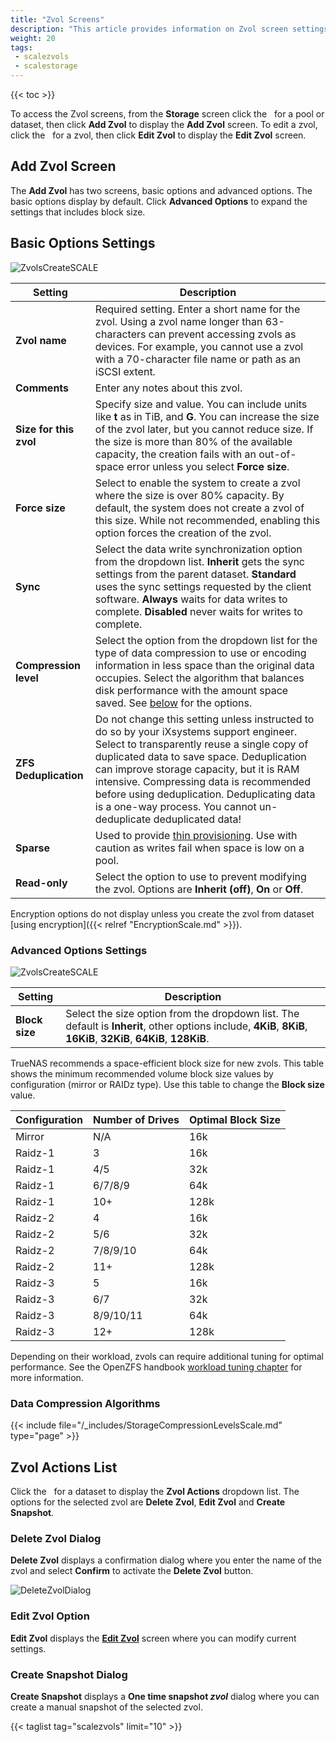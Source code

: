 ```yaml
---
title: "Zvol Screens"
description: "This article provides information on Zvol screen settings and functions."
weight: 20
tags:
 - scalezvols
 - scalestorage
---
```


{{< toc >}}

To access the Zvol screens, from the **Storage** screen click the <i class="fa fa-ellipsis-v" aria-hidden="true" title="Options"></i>&nbsp; for a pool or dataset, then click **Add Zvol** to display the **Add Zvol** screen. To edit a zvol, click the <i class="fa fa-ellipsis-v" aria-hidden="true" title="Options"></i>&nbsp; for a zvol, then click **Edit Zvol** to display the **Edit Zvol** screen.

## Add Zvol Screen
The **Add Zvol** has two screens, basic options and advanced options. The basic options display by default. Click **Advanced Options** to expand the settings that includes block size.

## Basic Options Settings

![ZvolsCreateSCALE](/images/SCALE/ZvolsCreateSCALE.png "Creating a new Zvol")

| Setting | Description |
|---------|-------------|
| **Zvol name** | Required setting. Enter a short name for the zvol. Using a zvol name longer than 63-characters can prevent accessing zvols as devices. For example, you cannot use a zvol with a 70-character file name or path as an iSCSI extent. |
| **Comments** | Enter any notes about this zvol. |
| **Size for this zvol** | Specify size and value. You can include units like **t** as in TiB, and **G**. You can increase the size of the zvol later, but you cannot reduce size. If the size is more than 80% of the available capacity, the creation fails with an out-of-space error unless you select **Force size**. |
| **Force size** | Select to enable the system to create a zvol where the size is over 80% capacity. By default, the system does not create a zvol of this size. While not recommended, enabling this option forces the creation of the zvol. |
| **Sync** | Select the data write synchronization option from the dropdown list. **Inherit** gets the sync settings from the parent dataset. **Standard** uses the sync settings requested by the client software. **Always** waits for data writes to complete. **Disabled** never waits for writes to complete. |
| **Compression level** | Select the option from the dropdown list for the type of data compression to use or encoding information in less space than the original data occupies. Select the algorithm that balances disk performance with the amount space saved. See [below](#data-compression-algorithms) for the options. |
| **ZFS Deduplication** | Do not change this setting unless instructed to do so by your iXsystems support engineer. Select to transparently reuse a single copy of duplicated data to save space. Deduplication can improve storage capacity, but it is RAM intensive. Compressing data is recommended before using deduplication. Deduplicating data is a one-way process. You cannot un-deduplicate deduplicated data! |
| **Sparse** | Used to provide [thin provisioning](https://searchstorage.techtarget.com/definition/thin-provisioning). Use with caution as writes fail when space is low on a pool. |
| **Read-only** | Select the option to use to prevent modifying the zvol. Options are **Inherit (off)**, **On** or **Off**. |

Encryption options do not display unless you create the zvol from dataset [using encryption]({{< relref "EncryptionScale.md" >}}).

### Advanced Options Settings

![ZvolsCreateSCALE](/images/SCALE/ZvolsCreateSCALE.png "Creating a new Zvol")

| Setting | Description |
|---------|-------------|
| **Block size** | Select the size option from the dropdown list. The default is **Inherit**, other options include, **4KiB**, **8KiB**, **16KiB**, **32KiB**, **64KiB**, **128KiB**. |

TrueNAS recommends a space-efficient block size for new zvols.
This table shows the minimum recommended volume block size values by configuration (mirror or RAIDz type).
Use this table to change the **Block size** value.

| Configuration | Number of Drives | Optimal Block Size | 
|---------------|------------------|--------------------|
| Mirror | N/A | 16k |
| Raidz-1 | 3 | 16k |
| Raidz-1 | 4/5 | 32k |
| Raidz-1 | 6/7/8/9 | 64k |
| Raidz-1 | 10+ | 128k |
| Raidz-2 | 4 | 16k |
| Raidz-2 | 5/6 | 32k |
| Raidz-2 | 7/8/9/10 | 64k |
| Raidz-2 | 11+ | 128k |
| Raidz-3 | 5 | 16k |
| Raidz-3 | 6/7 | 32k |
| Raidz-3 | 8/9/10/11 | 64k |
| Raidz-3 | 12+ | 128k |

Depending on their workload, zvols can require additional tuning for optimal performance.
See the OpenZFS handbook [workload tuning chapter](https://openzfs.github.io/openzfs-docs/Performance%20and%20Tuning/Workload%20Tuning.html) for more information.

### Data Compression Algorithms

{{< include file="/_includes/StorageCompressionLevelsScale.md" type="page" >}}

## Zvol Actions List

Click the <i class="fa fa-ellipsis-v" aria-hidden="true" title="Options"></i>&nbsp; for a dataset to display the **Zvol Actions** dropdown list. The options for the selected zvol are **Delete Zvol**, **Edit Zvol** and **Create Snapshot**.

### Delete Zvol Dialog
**Delete Zvol** displays a confirmation dialog where you enter the name of the zvol and select **Confirm** to activate the **Delete Zvol** button.

![DeleteZvolDialog](/images/SCALE/22.02/DeleteZvolDialog.png "Delete Zvol")

### Edit Zvol Option
**Edit Zvol** displays the **[Edit Zvol](#basic-options-settings)** screen where you can modify current settings.

### Create Snapshot Dialog

**Create Snapshot** displays a **One time snapshot *zvol*** dialog where you can create a manual snapshot of the selected zvol.

{{< taglist tag="scalezvols" limit="10" >}}